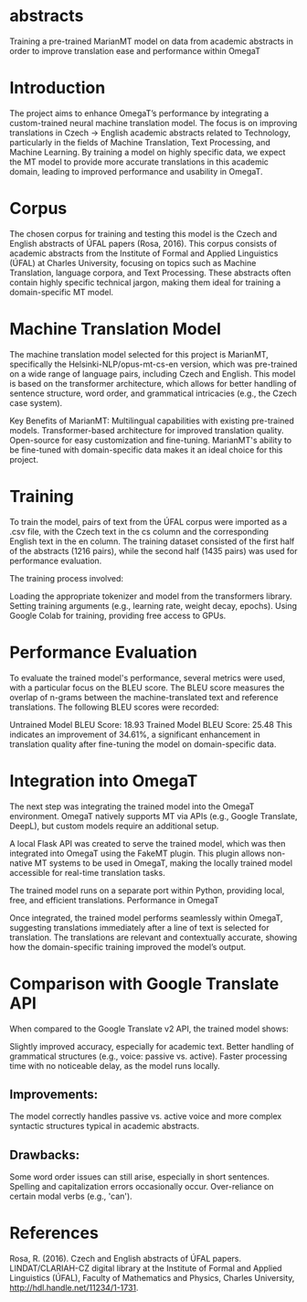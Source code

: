 # abstracts
Training a pre-trained MarianMT model on data from academic abstracts in order to improve translation ease and performance within OmegaT

# Introduction

The project aims to enhance OmegaT’s performance by integrating a custom-trained neural machine translation model. The focus is on improving translations in Czech → English academic abstracts related to Technology, particularly in the fields of Machine Translation, Text Processing, and Machine Learning. By training a model on highly specific data, we expect the MT model to provide more accurate translations in this academic domain, leading to improved performance and usability in OmegaT.

# Corpus

The chosen corpus for training and testing this model is the Czech and English abstracts of ÚFAL papers (Rosa, 2016). This corpus consists of academic abstracts from the Institute of Formal and Applied Linguistics (ÚFAL) at Charles University, focusing on topics such as Machine Translation, language corpora, and Text Processing. These abstracts often contain highly specific technical jargon, making them ideal for training a domain-specific MT model.

# Machine Translation Model

The machine translation model selected for this project is MarianMT, specifically the Helsinki-NLP/opus-mt-cs-en version, which was pre-trained on a wide range of language pairs, including Czech and English. This model is based on the transformer architecture, which allows for better handling of sentence structure, word order, and grammatical intricacies (e.g., the Czech case system).

Key Benefits of MarianMT:
Multilingual capabilities with existing pre-trained models.
Transformer-based architecture for improved translation quality.
Open-source for easy customization and fine-tuning.
MarianMT's ability to be fine-tuned with domain-specific data makes it an ideal choice for this project.

# Training

To train the model, pairs of text from the ÚFAL corpus were imported as a .csv file, with the Czech text in the cs column and the corresponding English text in the en column. The training dataset consisted of the first half of the abstracts (1216 pairs), while the second half (1435 pairs) was used for performance evaluation.

The training process involved:

Loading the appropriate tokenizer and model from the transformers library.
Setting training arguments (e.g., learning rate, weight decay, epochs).
Using Google Colab for training, providing free access to GPUs.

# Performance Evaluation

To evaluate the trained model's performance, several metrics were used, with a particular focus on the BLEU score. The BLEU score measures the overlap of n-grams between the machine-translated text and reference translations. The following BLEU scores were recorded:

Untrained Model BLEU Score: 18.93
Trained Model BLEU Score: 25.48
This indicates an improvement of 34.61%, a significant enhancement in translation quality after fine-tuning the model on domain-specific data.

# Integration into OmegaT

The next step was integrating the trained model into the OmegaT environment. OmegaT natively supports MT via APIs (e.g., Google Translate, DeepL), but custom models require an additional setup.

A local Flask API was created to serve the trained model, which was then integrated into OmegaT using the FakeMT plugin. This plugin allows non-native MT systems to be used in OmegaT, making the locally trained model accessible for real-time translation tasks.

The trained model runs on a separate port within Python, providing local, free, and efficient translations.
Performance in OmegaT

Once integrated, the trained model performs seamlessly within OmegaT, suggesting translations immediately after a line of text is selected for translation. The translations are relevant and contextually accurate, showing how the domain-specific training improved the model’s output.

# Comparison with Google Translate API
When compared to the Google Translate v2 API, the trained model shows:

Slightly improved accuracy, especially for academic text.
Better handling of grammatical structures (e.g., voice: passive vs. active).
Faster processing time with no noticeable delay, as the model runs locally.

## Improvements:

The model correctly handles passive vs. active voice and more complex syntactic structures typical in academic abstracts.


## Drawbacks:

Some word order issues can still arise, especially in short sentences.
Spelling and capitalization errors occasionally occur.
Over-reliance on certain modal verbs (e.g., 'can').

# References

Rosa, R. (2016). Czech and English abstracts of ÚFAL papers. LINDAT/CLARIAH-CZ digital library at the Institute of Formal and Applied Linguistics (ÚFAL), Faculty of Mathematics and Physics, Charles University, http://hdl.handle.net/11234/1-1731.
